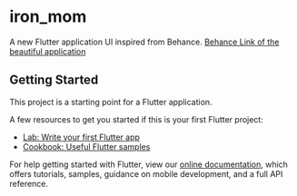 # iron_mom

A new Flutter application UI inspired from Behance. 
[Behance Link of the beautiful application](https://www.behance.net/gallery/83297115/IronMom-Mobile-App-UXUI-Case-Study)

## Getting Started

This project is a starting point for a Flutter application.

A few resources to get you started if this is your first Flutter project:

- [Lab: Write your first Flutter app](https://flutter.dev/docs/get-started/codelab)
- [Cookbook: Useful Flutter samples](https://flutter.dev/docs/cookbook)

For help getting started with Flutter, view our
[online documentation](https://flutter.dev/docs), which offers tutorials,
samples, guidance on mobile development, and a full API reference.

